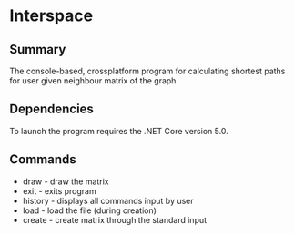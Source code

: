 # Interspace

## Summary

The console-based, crossplatform program for calculating shortest paths for user given neighbour matrix of the graph.

## Dependencies

To launch the program requires the .NET Core version 5.0.

## Commands
- draw - draw the matrix
- exit - exits program
- history - displays all commands input by user
- load - load the file (during creation)
- create - create matrix through the standard input
